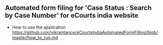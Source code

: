 ## Automated form filing for 'Case Status : Search by Case Number' for eCourts india website

- How to use the application 
<br>https://github.com/vikramlance/eCourtsIndiaAutomatedFormFilling/blob/master/how_to_run.md 
